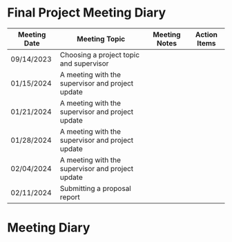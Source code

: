 # Final Project Meeting Diary

| Meeting Date | Meeting Topic                                      | Meeting Notes | Action Items |
|--------------|----------------------------------------------------|---------------|--------------|
| 09/14/2023   | Choosing a project topic and supervisor            |               |              |
| 01/15/2024   | A meeting with the supervisor and project update   |               |              |
| 01/21/2024   | A meeting with the supervisor and project update   |               |              |
| 01/28/2024   | A meeting with the supervisor and project update   |               |              |
| 02/04/2024   | A meeting with the supervisor and project update   |               |              |
| 02/11/2024   | Submitting a proposal report                       |               |              |

# Meeting Diary

